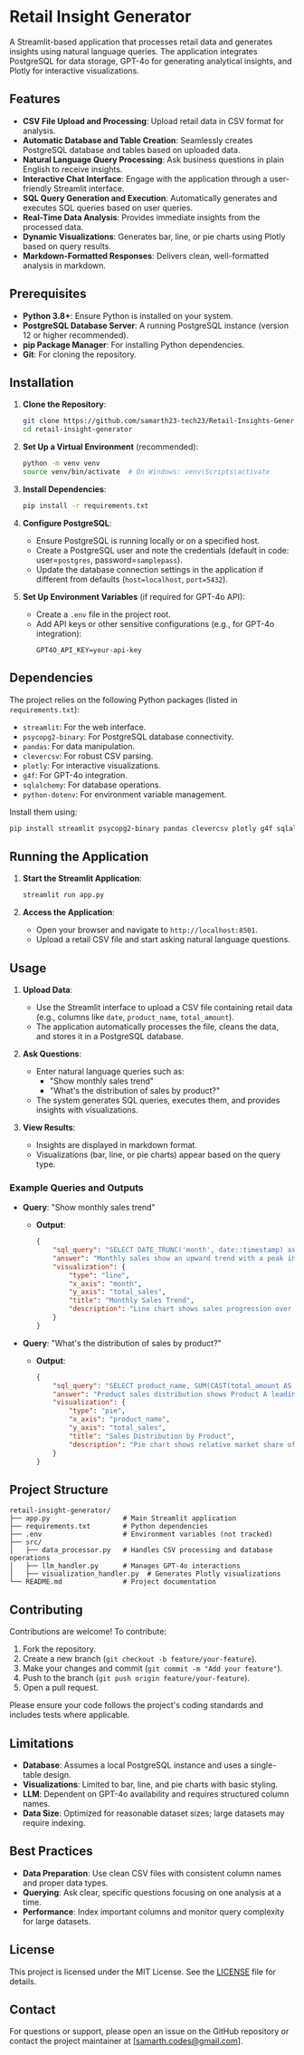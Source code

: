 # Retail Insight Generator

A Streamlit-based application that processes retail data and generates insights using natural language queries. The application integrates PostgreSQL for data storage, GPT-4o for generating analytical insights, and Plotly for interactive visualizations.

## Features

- **CSV File Upload and Processing**: Upload retail data in CSV format for analysis.
- **Automatic Database and Table Creation**: Seamlessly creates PostgreSQL database and tables based on uploaded data.
- **Natural Language Query Processing**: Ask business questions in plain English to receive insights.
- **Interactive Chat Interface**: Engage with the application through a user-friendly Streamlit interface.
- **SQL Query Generation and Execution**: Automatically generates and executes SQL queries based on user queries.
- **Real-Time Data Analysis**: Provides immediate insights from the processed data.
- **Dynamic Visualizations**: Generates bar, line, or pie charts using Plotly based on query results.
- **Markdown-Formatted Responses**: Delivers clean, well-formatted analysis in markdown.

## Prerequisites

- **Python 3.8+**: Ensure Python is installed on your system.
- **PostgreSQL Database Server**: A running PostgreSQL instance (version 12 or higher recommended).
- **pip Package Manager**: For installing Python dependencies.
- **Git**: For cloning the repository.

## Installation

1. **Clone the Repository**:
   ```bash
   git clone https://github.com/samarth23-tech23/Retail-Insights-Generator-Using-RAG.git
   cd retail-insight-generator
   ```

2. **Set Up a Virtual Environment** (recommended):
   ```bash
   python -m venv venv
   source venv/bin/activate  # On Windows: venv\Scripts\activate
   ```

3. **Install Dependencies**:
   ```bash
   pip install -r requirements.txt
   ```

4. **Configure PostgreSQL**:
   - Ensure PostgreSQL is running locally or on a specified host.
   - Create a PostgreSQL user and note the credentials (default in code: user=`postgres`, password=`samplepass`).
   - Update the database connection settings in the application if different from defaults (`host=localhost`, `port=5432`).

5. **Set Up Environment Variables** (if required for GPT-4o API):
   - Create a `.env` file in the project root.
   - Add API keys or other sensitive configurations (e.g., for GPT-4o integration):
     ```env
     GPT4O_API_KEY=your-api-key
     ```

## Dependencies

The project relies on the following Python packages (listed in `requirements.txt`):
- `streamlit`: For the web interface.
- `psycopg2-binary`: For PostgreSQL database connectivity.
- `pandas`: For data manipulation.
- `clevercsv`: For robust CSV parsing.
- `plotly`: For interactive visualizations.
- `g4f`: For GPT-4o integration.
- `sqlalchemy`: For database operations.
- `python-dotenv`: For environment variable management.

Install them using:
```bash
pip install streamlit psycopg2-binary pandas clevercsv plotly g4f sqlalchemy python-dotenv
```

## Running the Application

1. **Start the Streamlit Application**:
   ```bash
   streamlit run app.py
   ```

2. **Access the Application**:
   - Open your browser and navigate to `http://localhost:8501`.
   - Upload a retail CSV file and start asking natural language questions.

## Usage

1. **Upload Data**:
   - Use the Streamlit interface to upload a CSV file containing retail data (e.g., columns like `date`, `product_name`, `total_amount`).
   - The application automatically processes the file, cleans the data, and stores it in a PostgreSQL database.

2. **Ask Questions**:
   - Enter natural language queries such as:
     - "Show monthly sales trend"
     - "What's the distribution of sales by product?"
   - The system generates SQL queries, executes them, and provides insights with visualizations.

3. **View Results**:
   - Insights are displayed in markdown format.
   - Visualizations (bar, line, or pie charts) appear based on the query type.

### Example Queries and Outputs

- **Query**: "Show monthly sales trend"
  - **Output**:
    ```json
    {
        "sql_query": "SELECT DATE_TRUNC('month', date::timestamp) as month, SUM(CAST(total_amount AS NUMERIC)) as total_sales FROM retail_ingest_data GROUP BY month ORDER BY month",
        "answer": "Monthly sales show an upward trend with a peak in December at $50,000",
        "visualization": {
            "type": "line",
            "x_axis": "month",
            "y_axis": "total_sales",
            "title": "Monthly Sales Trend",
            "description": "Line chart shows sales progression over time"
        }
    }
    ```

- **Query**: "What's the distribution of sales by product?"
  - **Output**:
    ```json
    {
        "sql_query": "SELECT product_name, SUM(CAST(total_amount AS NUMERIC)) as total_sales FROM retail_ingest_data GROUP BY product_name ORDER BY total_sales DESC",
        "answer": "Product sales distribution shows Product A leading with 45% market share",
        "visualization": {
            "type": "pie",
            "x_axis": "product_name",
            "y_axis": "total_sales",
            "title": "Sales Distribution by Product",
            "description": "Pie chart shows relative market share of each product"
        }
    }
    ```

## Project Structure

```
retail-insight-generator/
├── app.py                  # Main Streamlit application
├── requirements.txt        # Python dependencies
├── .env                    # Environment variables (not tracked)
├── src/
│   ├── data_processor.py   # Handles CSV processing and database operations
│   ├── llm_handler.py      # Manages GPT-4o interactions
│   ├── visualization_handler.py  # Generates Plotly visualizations
└── README.md               # Project documentation
```

## Contributing

Contributions are welcome! To contribute:

1. Fork the repository.
2. Create a new branch (`git checkout -b feature/your-feature`).
3. Make your changes and commit (`git commit -m "Add your feature"`).
4. Push to the branch (`git push origin feature/your-feature`).
5. Open a pull request.

Please ensure your code follows the project's coding standards and includes tests where applicable.

## Limitations

- **Database**: Assumes a local PostgreSQL instance and uses a single-table design.
- **Visualizations**: Limited to bar, line, and pie charts with basic styling.
- **LLM**: Dependent on GPT-4o availability and requires structured column names.
- **Data Size**: Optimized for reasonable dataset sizes; large datasets may require indexing.

## Best Practices

- **Data Preparation**: Use clean CSV files with consistent column names and proper data types.
- **Querying**: Ask clear, specific questions focusing on one analysis at a time.
- **Performance**: Index important columns and monitor query complexity for large datasets.

## License

This project is licensed under the MIT License. See the [LICENSE](LICENSE) file for details.

## Contact

For questions or support, please open an issue on the GitHub repository or contact the project maintainer at [samarth.codes@gmail.com].
